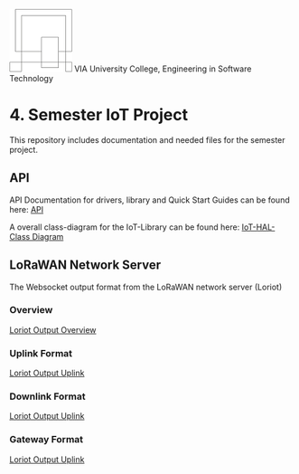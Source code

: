 ![VIA Logo](/docs/resources/logo.png) VIA University College, Engineering in Software Technology

# 4. Semester IoT Project #
This repository includes documentation and needed files for the semester project.

## API ##
API Documentation for drivers, library and Quick Start Guides can be found here: [API](https://ihavn.github.io/IoT_Semester_project/)

A overall class-diagram for the IoT-Library can be found here: [IoT-HAL-Class Diagram](/docs/IoT_HAL.svg)

## LoRaWAN Network Server ##
The Websocket output format from the LoRaWAN network server (Loriot)

### Overview ###
[Loriot Output Overview](/docs/examples/Loriot/Overview.png)

### Uplink Format ###
[Loriot Output Uplink](/docs/examples/Loriot/Uplink.png)

### Downlink Format ###
[Loriot Output Uplink](/docs/examples/Loriot/Downlink.png)

### Gateway Format ###
[Loriot Output Uplink](/docs/examples/Loriot/Gateway.png)



